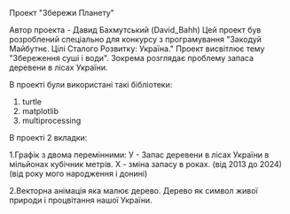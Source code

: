 
Проект "Збережи Планету" 

Автор проекта - Давид Бахмутський (David_Bahh) 
Цей проект був розроблений спеціально для конкурсу з програмування "Закодуй Майбутнє. Цілі Сталого Розвитку: Україна." 
Проект висвітлює тему "Збереження суші і води". Зокрема розглядає проблему запаса деревени в лісах України. 

В проекті були використані такі бібліотеки:
1. turtle
2. matplotlib
3. multiprocessing

В проекті 2 вкладки:

1.Графік з двома перемінними: 
У - Запас деревени в лісах України в мільйонах кубічник метрів.
Х - зміна запасу в роках. (від 2013 до 2024) (від року мого народження і донині)

2.Векторна анімація яка малює дерево. Дерево як символ живої природи і процвітання нашої України.
